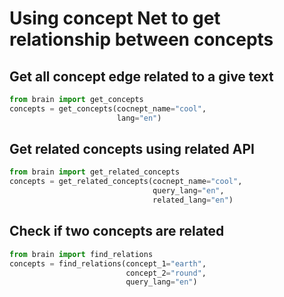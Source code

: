 # Using concept Net to get relationship between concepts

## Get all concept edge related to a give text
```python
from brain import get_concepts
concepts = get_concepts(cocnept_name="cool",
                        lang="en")
```

## Get related concepts using related API
```python
from brain import get_related_concepts
concepts = get_related_concepts(cocnept_name="cool",
                                query_lang="en",
                                related_lang="en")
```

## Check if two concepts are related
```python
from brain import find_relations
concepts = find_relations(concept_1="earth",
                          concept_2="round",
                          query_lang="en")
```